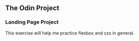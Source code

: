 ## The Odin Project
### Landing Page Project

This exercise will help me practice flexbox and css in general.